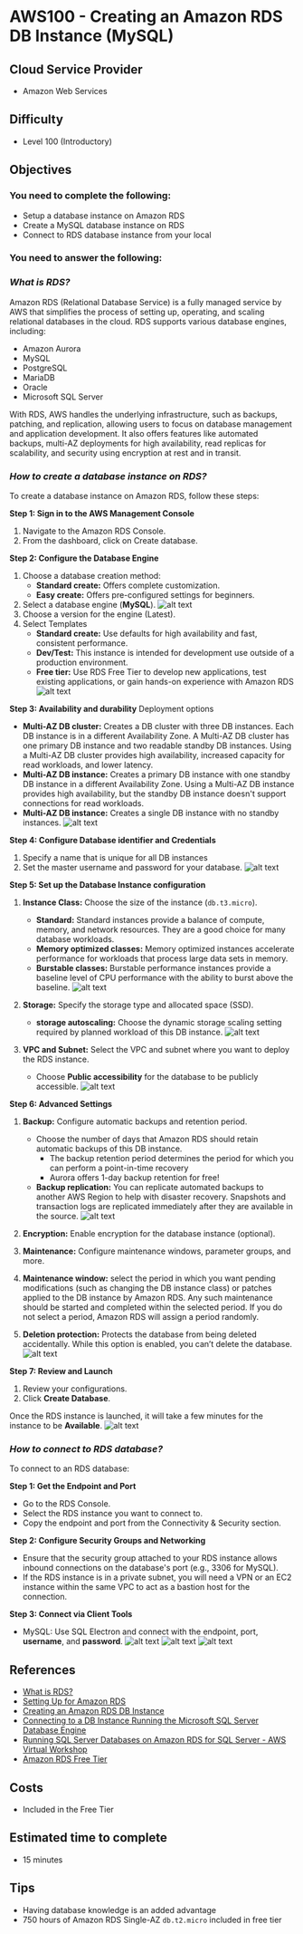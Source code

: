 # AWS100 - Creating an Amazon RDS DB Instance (MySQL)

## Cloud Service Provider

- Amazon Web Services


## Difficulty

- Level 100 (Introductory)

## Objectives

### You need to complete the following:

- Setup a database instance on Amazon RDS
- Create a MySQL database instance on RDS
- Connect to RDS database instance from your local

### You need to answer the following:

### ***What is RDS?***

Amazon RDS (Relational Database Service) is a fully managed service by AWS that simplifies the process of setting up, operating, and scaling relational databases in the cloud. RDS supports various database engines, including:

- Amazon Aurora
- MySQL
- PostgreSQL
- MariaDB
- Oracle
- Microsoft SQL Server

With RDS, AWS handles the underlying infrastructure, such as backups, patching, and replication, allowing users to focus on database management and application development. It also offers features like automated backups, multi-AZ deployments for high availability, read replicas for scalability, and security using encryption at rest and in transit.

### ***How to create a database instance on RDS?***

To create a database instance on Amazon RDS, follow these steps:

**Step 1: Sign in to the AWS Management Console**

1. Navigate to the Amazon RDS Console.
2. From the dashboard, click on Create database.

**Step 2: Configure the Database Engine**

1. Choose a database creation method:
     - **Standard create:** Offers complete customization.
     - **Easy create:** Offers pre-configured settings for beginners.
2. Select a database engine (**MySQL**).
![alt text](<create database.png>)
3. Choose a version for the engine (Latest).
4. Select Templates 
    - **Standard create:** Use defaults for high availability and fast, consistent performance.
    - **Dev/Test:** This instance is intended for development use outside of a production environment.
    - **Free tier:** Use RDS Free Tier to develop new applications, test existing applications, or gain hands-on experience with Amazon RDS
    ![alt text](templates.png)

**Step 3: Availability and durability**
Deployment options
- **Multi-AZ DB cluster:** Creates a DB cluster with three DB instances. Each DB instance is in a different Availability Zone. A Multi-AZ DB cluster has one primary DB instance and two readable standby DB instances. Using a Multi-AZ DB cluster provides high availability, increased capacity for read workloads, and lower latency.
- **Multi-AZ DB instance:** Creates a primary DB instance with one standby DB instance in a different Availability Zone. Using a Multi-AZ DB instance provides high availability, but the standby DB instance doesn't support connections for read workloads.
- **Multi-AZ DB instance:** Creates a single DB instance with no standby instances.
![alt text](<availability and durability.png>)

**Step 4: Configure Database identifier and Credentials**
1. Specify a name that is unique for all DB instances
2. Set the master username and password for your database.
![alt text](settings.png)

**Step 5: Set up the Database Instance configuration**

1. **Instance Class:** Choose the size of the instance (`db.t3.micro`).
    - **Standard:** Standard instances provide a balance of compute, memory, and network resources. They are a good choice for many database workloads.
    - **Memory optimized classes:** Memory optimized instances accelerate performance for workloads that process large data sets in memory.
    - **Burstable classes:** Burstable performance instances provide a baseline level of CPU performance with the ability to burst above the baseline.
    ![alt text](instanceConfiguration.png)

2. **Storage:** Specify the storage type and allocated space (SSD).
    - **storage autoscaling:** Choose the dynamic storage scaling setting required by planned workload of this DB instance.
    ![alt text](storage.png)

3. **VPC and Subnet:** Select the VPC and subnet where you want to deploy the RDS instance.
   - Choose **Public accessibility** for the database to be publicly accessible.
    ![alt text](connectivity.png)

**Step 6: Advanced Settings**

1. **Backup:** Configure automatic backups and retention period.
    -  Choose the number of days that Amazon RDS should retain automatic backups of this DB instance.
        -   The backup retention period determines the period for which you can perform a point-in-time recovery
        -   Aurora offers 1-day backup retention for free!
    - **Backup replication:** You can replicate automated backups to another AWS Region to help with disaster recovery. Snapshots and transaction logs are replicated immediately after they are available in the source.
    ![alt text](backup.png)

2. **Encryption:** Enable encryption for the database instance (optional).
3. **Maintenance:** Configure maintenance windows, parameter groups, and more.
4. **Maintenance window:** select the period in which you want pending modifications (such as changing the DB instance class) or patches applied to the DB instance by Amazon RDS. Any such maintenance should be started and completed within the selected period. If you do not select a period, Amazon RDS will assign a period randomly. 
4. **Deletion protection:** Protects the database from being deleted accidentally. While this option is enabled, you can’t delete the database.
![alt text](encryption.png)

**Step 7: Review and Launch**
1. Review your configurations.
2. Click **Create Database**.

Once the RDS instance is launched, it will take a few minutes for the instance to be **Available**.
![alt text](finish.png)

### ***How to connect to RDS database?***

To connect to an RDS database:

**Step 1: Get the Endpoint and Port**

- Go to the RDS Console.
- Select the RDS instance you want to connect to.
- Copy the endpoint and port from the Connectivity & Security section.

**Step 2: Configure Security Groups and Networking**

- Ensure that the security group attached to your RDS instance allows inbound connections on the database's port (e.g., 3306 for MySQL).
- If the RDS instance is in a private subnet, you will need a VPN or an EC2 instance within the same VPC to act as a bastion host for the connection.

**Step 3: Connect via Client Tools**
- MySQL: Use SQL Electron and connect with the endpoint, port, **username**, and **password**.
![alt text](SQLelectron.png)
![alt text](<setting test.png>)
![alt text](<connection success.png>)

## References
- [What is RDS?](https://docs.aws.amazon.com/AmazonRDS/latest/UserGuide/Welcome.html)
- [Setting Up for Amazon RDS](https://docs.aws.amazon.com/AmazonRDS/latest/UserGuide/CHAP_SettingUp.html)
- [Creating an Amazon RDS DB Instance](https://docs.aws.amazon.com/AmazonRDS/latest/UserGuide/USER_CreateDBInstance.html)
- [Connecting to a DB Instance Running the Microsoft SQL Server Database Engine](https://docs.aws.amazon.com/AmazonRDS/latest/UserGuide/USER_ConnectToMicrosoftSQLServerInstance.html)
- [Running SQL Server Databases on Amazon RDS for SQL Server - AWS Virtual Workshop](https://youtu.be/twOglkIFbXU)
- [Amazon RDS Free Tier](https://aws.amazon.com/rds/free/)

## Costs

- Included in the Free Tier


## Estimated time to complete
- 15 minutes


## Tips
- Having database knowledge is an added advantage
- 750 hours of Amazon RDS Single-AZ `db.t2.micro` included in free tier
